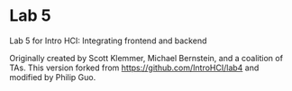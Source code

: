 Lab 5
====

Lab 5 for Intro HCI: Integrating frontend and backend

Originally created by Scott Klemmer, Michael Bernstein, and a coalition of TAs. This version forked from https://github.com/IntroHCI/lab4 and modified by Philip Guo.
